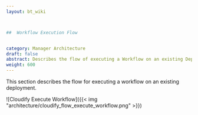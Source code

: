 ```yaml
---
layout: bt_wiki



##  Workflow Execution Flow


category: Manager Architecture
draft: false
abstract: Describes the flow of executing a Workflow on an existing Deployment
weight: 600
---
```

This section describes the flow for executing a workflow on an existing deployment.

![Cloudify Execute Workflow]({{< img "architecture/cloudify_flow_execute_workflow.png" >}})
